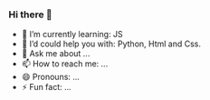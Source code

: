 ### Hi there 👋

<!--
**haroldom/haroldom** is a ✨ _special_ ✨ repository because its `README.md` (this file) appears on your GitHub profile.

Here are some ideas to get you started:
-->

- 🌱 I’m currently learning: JS
- 🤔 I’d could help you with: Python, Html and Css.
- 💬 Ask me about ...
- 📫 How to reach me: ...
- 😄 Pronouns: ...
- ⚡ Fun fact: ...
